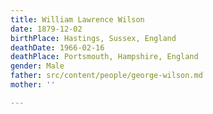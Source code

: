 ```yaml
---
title: William Lawrence Wilson
date: 1879-12-02
birthPlace: Hastings, Sussex, England
deathDate: 1966-02-16
deathPlace: Portsmouth, Hampshire, England
gender: Male
father: src/content/people/george-wilson.md
mother: ''

---
```

